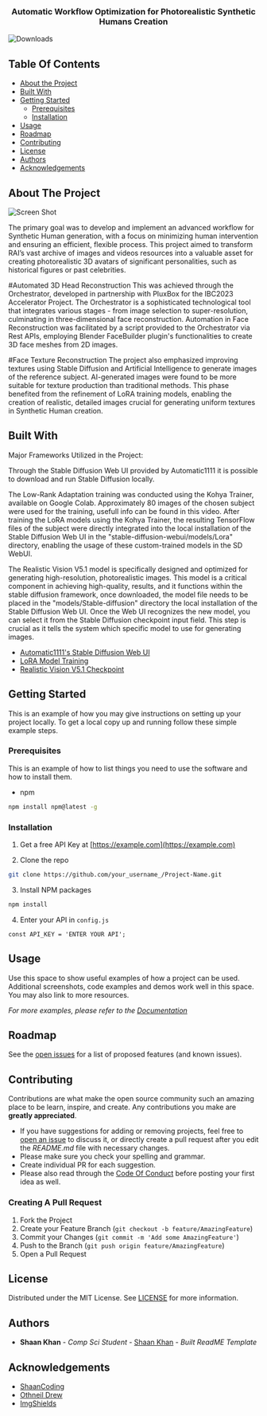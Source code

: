 <br/>
<p align="center">
  <h3 align="center">Automatic Workflow Optimization for Photorealistic Synthetic Humans Creation
</h3>

</p>

![Downloads](https://img.shields.io/github/downloads/valeValentini/SyntheticHumans_CRR_PoliTo/total) 

## Table Of Contents

* [About the Project](#about-the-project)
* [Built With](#built-with)
* [Getting Started](#getting-started)
  * [Prerequisites](#prerequisites)
  * [Installation](#installation)
* [Usage](#usage)
* [Roadmap](#roadmap)
* [Contributing](#contributing)
* [License](#license)
* [Authors](#authors)
* [Acknowledgements](#acknowledgements)

## About The Project

![Screen Shot](images/screenshot.png)

The primary goal was to develop and implement an advanced workflow for Synthetic Human generation, with a focus on minimizing human intervention and ensuring an efficient, flexible process. 
This project aimed to transform RAI’s vast archive of images and videos resources into a valuable asset for creating photorealistic 3D avatars of significant personalities, such as historical figures or past celebrities.

#Automated 3D Head Reconstruction 
This was achieved through the Orchestrator, developed in partnership with PluxBox for the IBC2023 Accelerator Project. The Orchestrator is a sophisticated technological tool that integrates various stages - from image selection to super-resolution, culminating in three-dimensional face reconstruction. Automation in Face Reconstruction was facilitated by a script provided to the Orchestrator via Rest APIs, employing Blender FaceBuilder plugin's functionalities to create 3D face meshes from 2D images.

#Face Texture Reconstruction
The project also emphasized improving textures using Stable Diffusion and Artificial Intelligence to generate images of the reference subject. AI-generated images were found to be more suitable for texture production than traditional methods. This phase benefited from the refinement of LoRA training models, enabling the creation of realistic, detailed images crucial for generating uniform textures in Synthetic Human creation.

## Built With

Major Frameworks Utilized in the Project:

Through the Stable Diffusion Web UI provided by Automatic1111 it is possible to download and run Stable Diffusion locally. 

The Low-Rank Adaptation training was conducted using the Kohya Trainer, available on Google Colab. 
Approximately 80 images of the chosen subject were used for the training, usefull info can be found in this video.
After training the LoRA models using the Kohya Trainer, the resulting TensorFlow files of the subject were directly integrated into the local installation of the Stable Diffusion Web UI in the "stable-diffusion-webui/models/Lora" directory, enabling the usage of these custom-trained models in the SD WebUI.

The Realistic Vision V5.1 model is specifically designed and optimized for generating high-resolution, photorealistic images. This model is a critical component in achieving high-quality, results, and it functions within the stable diffusion framework, once downloaded, the model file needs to be placed in the "models/Stable-diffusion" directory the local installation of the Stable Diffusion Web UI.
Once the Web UI recognizes the new model, you can select it from the Stable Diffusion checkpoint input field. This step is crucial as it tells the system which specific model to use for generating images.

* [Automatic1111's Stable Diffusion Web UI](https://github.com/AUTOMATIC1111/stable-diffusion-webui)
* [LoRA Model Training](https://colab.research.google.com/github/Linaqruf/kohya-trainer/blob/main/kohya-LoRA-dreambooth.ipynb#scrollTo=p_SHtbFwHVl1)
* [Realistic Vision V5.1 Checkpoint](https://civitai.com/models/4201/realistic-vision-v51)

## Getting Started

This is an example of how you may give instructions on setting up your project locally.
To get a local copy up and running follow these simple example steps.

### Prerequisites

This is an example of how to list things you need to use the software and how to install them.

* npm

```sh
npm install npm@latest -g
```

### Installation

1. Get a free API Key at [https://example.com](https://example.com)

2. Clone the repo

```sh
git clone https://github.com/your_username_/Project-Name.git
```

3. Install NPM packages

```sh
npm install
```

4. Enter your API in `config.js`

```JS
const API_KEY = 'ENTER YOUR API';
```

## Usage

Use this space to show useful examples of how a project can be used. Additional screenshots, code examples and demos work well in this space. You may also link to more resources.

_For more examples, please refer to the [Documentation](https://example.com)_

## Roadmap

See the [open issues](https://github.com/valeValentini/SyntheticHumans_CRR_PoliTo/issues) for a list of proposed features (and known issues).

## Contributing

Contributions are what make the open source community such an amazing place to be learn, inspire, and create. Any contributions you make are **greatly appreciated**.
* If you have suggestions for adding or removing projects, feel free to [open an issue](https://github.com/valeValentini/SyntheticHumans_CRR_PoliTo/issues/new) to discuss it, or directly create a pull request after you edit the *README.md* file with necessary changes.
* Please make sure you check your spelling and grammar.
* Create individual PR for each suggestion.
* Please also read through the [Code Of Conduct](https://github.com/valeValentini/SyntheticHumans_CRR_PoliTo/blob/main/CODE_OF_CONDUCT.md) before posting your first idea as well.

### Creating A Pull Request

1. Fork the Project
2. Create your Feature Branch (`git checkout -b feature/AmazingFeature`)
3. Commit your Changes (`git commit -m 'Add some AmazingFeature'`)
4. Push to the Branch (`git push origin feature/AmazingFeature`)
5. Open a Pull Request

## License

Distributed under the MIT License. See [LICENSE](https://github.com/valeValentini/SyntheticHumans_CRR_PoliTo/blob/main/LICENSE.md) for more information.

## Authors

* **Shaan Khan** - *Comp Sci Student* - [Shaan Khan](https://github.com/ShaanCoding/) - *Built ReadME Template*

## Acknowledgements

* [ShaanCoding](https://github.com/ShaanCoding/)
* [Othneil Drew](https://github.com/othneildrew/Best-README-Template)
* [ImgShields](https://shields.io/)
